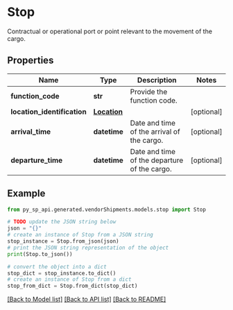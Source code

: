 # Stop

Contractual or operational port or point relevant to the movement of the cargo.

## Properties

Name | Type | Description | Notes
------------ | ------------- | ------------- | -------------
**function_code** | **str** | Provide the function code. | 
**location_identification** | [**Location**](Location.md) |  | [optional] 
**arrival_time** | **datetime** | Date and time of the arrival of the cargo. | [optional] 
**departure_time** | **datetime** | Date and time of the departure of the cargo. | [optional] 

## Example

```python
from py_sp_api.generated.vendorShipments.models.stop import Stop

# TODO update the JSON string below
json = "{}"
# create an instance of Stop from a JSON string
stop_instance = Stop.from_json(json)
# print the JSON string representation of the object
print(Stop.to_json())

# convert the object into a dict
stop_dict = stop_instance.to_dict()
# create an instance of Stop from a dict
stop_from_dict = Stop.from_dict(stop_dict)
```
[[Back to Model list]](../README.md#documentation-for-models) [[Back to API list]](../README.md#documentation-for-api-endpoints) [[Back to README]](../README.md)


